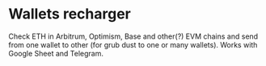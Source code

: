 # Wallets recharger
Check ETH in Arbitrum, Optimism, Base and other(?) EVM chains and send from one wallet to other (for grub dust to one or many wallets). Works with Google Sheet and Telegram.
